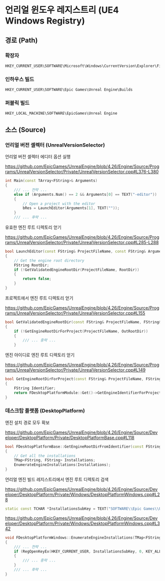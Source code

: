 # 언리얼 윈도우 레지스트리 (UE4 Windows Registry)

## 경로 (Path)

### 확장자

```
HKEY_CURRENT_USER\SOFTWARE\Microsoft\Windows\CurrentVersion\Explorer\FileExts\.uproject\OpenWithList
```

### 인하우스 빌드

```
HKEY_CURRENT_USER\SOFTWARE\Epic Games\Unreal Engine\Builds
```

### 퍼블릭 빌드

```
HKEY_LOCAL_MACHINE\SOFTWARE\EpicGames\Unreal Engine
```

## 소스 (Source)

### 언리얼 버전 셀렉터 (UnrealVersionSelector)

언리얼 버전 셀렉터 에디터 옵션 실행

<https://github.com/EpicGames/UnrealEngine/blob/4.26/Engine/Source/Programs/UnrealVersionSelector/Private/UnrealVersionSelector.cpp#L376-L380>

```cpp
int Main(const TArray<FString>& Arguments)
{
    /// ... 전략 ...	
	else if (Arguments.Num() == 2 && Arguments[0] == TEXT("-editor"))
	{
		// Open a project with the editor
		bRes = LaunchEditor(Arguments[1], TEXT(""));
	}
    /// ... 후략 ...    
```

유효한 엔진 루트 디렉토리 얻기

<https://github.com/EpicGames/UnrealEngine/blob/4.26/Engine/Source/Programs/UnrealVersionSelector/Private/UnrealVersionSelector.cpp#L285-L288>

```cpp
bool LaunchEditor(const FString& ProjectFileName, const FString& Arguments)
{
	// Get the engine root directory
	FString RootDir;
	if (!GetValidatedEngineRootDir(ProjectFileName, RootDir))
	{
		return false;
	}
}
```

프로젝트에서 엔진 루트 디렉토리 얻기

<https://github.com/EpicGames/UnrealEngine/blob/4.26/Engine/Source/Programs/UnrealVersionSelector/Private/UnrealVersionSelector.cpp#L155>

```cpp
bool GetValidatedEngineRootDir(const FString& ProjectFileName, FString& OutRootDir)
{
	if (!GetEngineRootDirForProject(ProjectFileName, OutRootDir))
	{
        /// ... 중략 ...        
    }
```

엔진 아이디로 엔진 루트 디렉토리 얻기

<https://github.com/EpicGames/UnrealEngine/blob/4.26/Engine/Source/Programs/UnrealVersionSelector/Private/UnrealVersionSelector.cpp#L149>

```cpp
bool GetEngineRootDirForProject(const FString& ProjectFileName, FString& OutRootDir)
{
	FString Identifier;
	return FDesktopPlatformModule::Get()->GetEngineIdentifierForProject(ProjectFileName, Identifier) && FDesktopPlatformModule::Get()->GetEngineRootDirFromIdentifier(Identifier, OutRootDir);
}
```

### 데스크탑 플랫폼 (DesktopPlatform)

엔진 설치 경로 모두 확보

<https://github.com/EpicGames/UnrealEngine/blob/4.26/Engine/Source/Developer/DesktopPlatform/Private/DesktopPlatformBase.cpp#L118>

```cpp
bool FDesktopPlatformBase::GetEngineRootDirFromIdentifier(const FString &Identifier, FString &OutRootDir)
{
	// Get all the installations
	TMap<FString, FString> Installations;
	EnumerateEngineInstallations(Installations);
}
```

언리얼 엔진 빌드 레지스트리에서 엔진 루트 디렉토리 검색

<https://github.com/EpicGames/UnrealEngine/blob/4.26/Engine/Source/Developer/DesktopPlatform/Private/Windows/DesktopPlatformWindows.cpp#L28>

```cpp
static const TCHAR *InstallationsSubKey = TEXT("SOFTWARE\\Epic Games\\Unreal Engine\\Builds");
```

<https://github.com/EpicGames/UnrealEngine/blob/4.26/Engine/Source/Developer/DesktopPlatform/Private/Windows/DesktopPlatformWindows.cpp#L342>

```cpp
void FDesktopPlatformWindows::EnumerateEngineInstallations(TMap<FString, FString> &OutInstallations)
{
    /// ... 전략 ...
	if (RegOpenKeyEx(HKEY_CURRENT_USER, InstallationsSubKey, 0, KEY_ALL_ACCESS, &hKey) == ERROR_SUCCESS)
    {
        /// ... 중략 ...
    }
    /// ... 후략 ...
}
```
